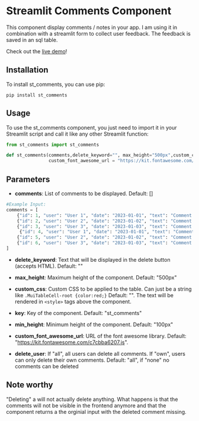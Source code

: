 # Streamlit Comments Component

This component display comments / notes in your app. I am using it in combination with a streamlit form to collect user feedback. The feedback is saved in an sql table. 

Check out the [live demo](https://st-comments.streamlit.app/)!


## Installation

To install st_comments, you can use pip:

````
pip install st_comments
````

## Usage

To use the st_comments component, you just need to import it in your Streamlit script and call it like any other Streamlit function:
    
```` python
from st_comments import st_comments
````

```` python
def st_comments(comments,delete_keyword="", max_height="500px",custom_css="",key="st_comments",min_height="100px",
                custom_font_awesome_url = "https://kit.fontawesome.com/c7cbba6207.js", delete_user="all")
````

## Parameters

- **comments**: List of comments to be displayed. Default: [] <br>
```` python
#Example Input:
comments = [
    {"id": 1, "user": "User 1", "date": "2023-01-01", "text": "Comment 1"},
    {"id": 2, "user": "User 2", "date": "2023-01-02", "text": "Comment 2"},
    {"id": 3, "user": "User 3", "date": "2023-01-03", "text": "Comment 3"},
     {"id": 4, "user": "User 1", "date": "2023-01-01", "text": "Comment 1"},
    {"id": 5, "user": "User 2", "date": "2023-01-02", "text": "Comment 2"},
    {"id": 6, "user": "User 3", "date": "2023-01-03", "text": "Comment 3"},
]
````

- **delete_keyword**: Text that will be displayed in the delete button (accepts HTML). Default: "" <br>

- **max_height**: Maximum height of the component. Default: "500px" <br>

- **custom_css**: Custom CSS to be applied to the table. Can just be a string like  `.MuiTableCell-root {color:red;}`  Default: "". The text will be rendered in `<style>` tags above the component. <br>

- **key**: Key of the component. Default: "st_comments" <br>

- **min_height**: Minimum height of the component. Default: "100px" <br>

- **custom_font_awesome_url**: URL of the font awesome library. Default: "https://kit.fontawesome.com/c7cbba6207.js". <br>

- **delete_user**: If "all", all users can delete all comments. If "own", users can only delete their own comments. Default: "all", if "none" no comments can be deleted <br>

## Note worthy

"Deleting" a will not actually delete anything. What happens is that the comments will not be visible in the frontend anymore and that the component returns a the orginial input with the deleted comment missing. 





